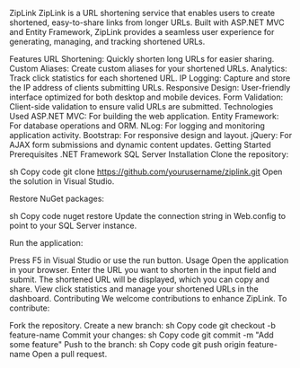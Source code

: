 ZipLink
ZipLink is a URL shortening service that enables users to create shortened, easy-to-share links from longer URLs. Built with ASP.NET MVC and Entity Framework, ZipLink provides a seamless user experience for generating, managing, and tracking shortened URLs.

Features
URL Shortening: Quickly shorten long URLs for easier sharing.
Custom Aliases: Create custom aliases for your shortened URLs.
Analytics: Track click statistics for each shortened URL.
IP Logging: Capture and store the IP address of clients submitting URLs.
Responsive Design: User-friendly interface optimized for both desktop and mobile devices.
Form Validation: Client-side validation to ensure valid URLs are submitted.
Technologies Used
ASP.NET MVC: For building the web application.
Entity Framework: For database operations and ORM.
NLog: For logging and monitoring application activity.
Bootstrap: For responsive design and layout.
jQuery: For AJAX form submissions and dynamic content updates.
Getting Started
Prerequisites
.NET Framework
SQL Server
Installation
Clone the repository:

sh
Copy code
git clone https://github.com/yourusername/ziplink.git
Open the solution in Visual Studio.

Restore NuGet packages:

sh
Copy code
nuget restore
Update the connection string in Web.config to point to your SQL Server instance.

Run the application:

Press F5 in Visual Studio or use the run button.
Usage
Open the application in your browser.
Enter the URL you want to shorten in the input field and submit.
The shortened URL will be displayed, which you can copy and share.
View click statistics and manage your shortened URLs in the dashboard.
Contributing
We welcome contributions to enhance ZipLink. To contribute:

Fork the repository.
Create a new branch:
sh
Copy code
git checkout -b feature-name
Commit your changes:
sh
Copy code
git commit -m "Add some feature"
Push to the branch:
sh
Copy code
git push origin feature-name
Open a pull request.
